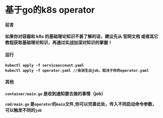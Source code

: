 # 基于go的k8s operator
<b>

#### 前言

如果你对容器和 k8s 的基础理论知识不甚了解的话，建议先从 官网文档 或者其它教程获取基础理论知识，再通过实战加深对知识的掌握！

#### 运行
```
kubectl apply -f serviceaccount.yaml
kubectl apply -f operator.yaml //会派生出job，取决于你的operator.yaml
```

#### 其他

`container/main.go` 是收到通知要去做的事情（job）

`cmd/main.go` 是`operator`的`main`文件,你可以完善此处，传入不同启动命令参数，可以触发不同的`job`
